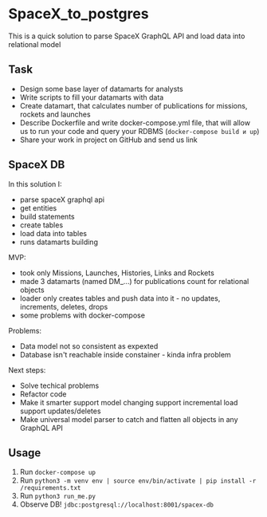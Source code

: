 # SpaceX_to_postgres

This is a quick solution to parse SpaceX GraphQL API and load data into relational model

## Task
- Design some base layer of datamarts for analysts
- Write scripts to fill your datamarts with data
- Create datamart, that calculates number of publications for missions, rockets and launches
- Describe Dockerfile and write docker-compose.yml file, that will allow us to run your code and query your RDBMS (`docker-compose build и up`)
- Share your work in project on GitHub and send us link


## SpaceX DB

In this solution I: 
 - parse spaceX graphql api
 - get entities
 - build statements
 - create tables
 - load data into tables
 - runs datamarts building

 MVP:
  - took only Missions, Launches, Histories, Links and Rockets
  - made 3 datamarts (named DM_...) for publications count for relational objects
  - loader only creates tables and push data into it - no updates, increments, deletes, drops
  - some problems with docker-compose
  
  Problems:
  - Data model not so consistent as expexted
  - Database isn't reachable inside constainer - kinda infra problem
  
  Next steps:
  - Solve techical problems
  - Refactor code
  - Make it smarter 
      support model changing
      support incremental load
      support updates/deletes
  - Make universal model parser to catch and flatten all objects in any GraphQL API
  

## Usage

1. Run ```docker-compose up```
2. Run ```python3 -m venv env | source env/bin/activate | pip install -r /requirements.txt```
3. Run ```python3 run_me.py```
3. Observe DB!
    ```jdbc:postgresql://localhost:8001/spacex-db```
